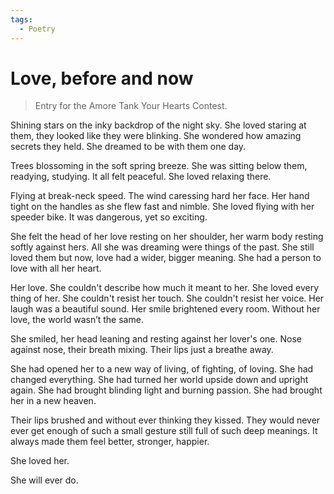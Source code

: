 ```yaml
---
tags:
  - Poetry
---
```


# Love, before and now

> Entry for the Amore Tank Your Hearts Contest.


Shining stars on the inky backdrop of the night sky.
   She loved staring at them, they looked like they were blinking.
   She wondered how amazing secrets they held.
   She dreamed to be with them one day.

Trees blossoming in the soft spring breeze.
   She was sitting below them, readying, studying.
   It all felt peaceful.
   She loved relaxing there.

Flying at break-neck speed.
   The wind caressing hard her face.
   Her hand tight on the handles as she flew fast and nimble.
   She loved flying with her speeder bike.
   It was dangerous, yet so exciting.

She felt the head of her love resting on her shoulder, her warm body resting softly against hers. All she was dreaming were things of the past. She still loved them but now, love had a wider, bigger meaning. She had a person to love with all her heart.

Her love.
   She couldn't describe how much it meant to her.
   She loved every thing of her.
   She couldn't resist her touch.
   She couldn't resist her voice.
   Her laugh was a beautiful sound.
   Her smile brightened every room.
   Without her love, the world wasn’t the same.

She smiled, her head leaning and resting against her lover's one. Nose against nose, their breath mixing. Their lips just a breathe away.

She had opened her to a new way of living, of fighting, of loving. She had changed everything. She had turned her world upside down and upright again. She had brought blinding light and burning passion. She had brought her in a new heaven.

Their lips brushed and without ever thinking they kissed. They would never ever get enough of such a small gesture still full of such deep meanings. It always made them feel better, stronger, happier.

She loved her.

She will ever do.